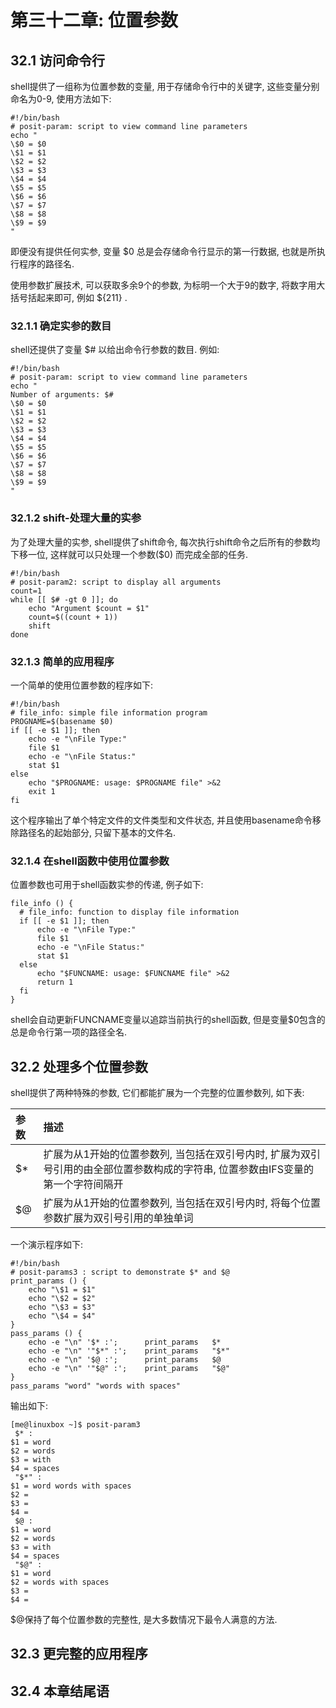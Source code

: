 # 第三十二章: 位置参数 #

## 32.1 访问命令行 ##

shell提供了一组称为位置参数的变量, 用于存储命令行中的关键字, 这些变量分别命名为0-9, 使用方法如下:

```
#!/bin/bash
# posit-param: script to view command line parameters
echo "
\$0 = $0
\$1 = $1
\$2 = $2
\$3 = $3
\$4 = $4
\$5 = $5
\$6 = $6
\$7 = $7
\$8 = $8
\$9 = $9
"
```

即便没有提供任何实参, 变量 $0 总是会存储命令行显示的第一行数据, 也就是所执行程序的路径名.

使用参数扩展技术, 可以获取多余9个的参数, 为标明一个大于9的数字, 将数字用大括号括起来即可, 例如 ${211} .

### 32.1.1 确定实参的数目 ###

shell还提供了变量 $# 以给出命令行参数的数目. 例如:

```
#!/bin/bash
# posit-param: script to view command line parameters
echo "
Number of arguments: $#
\$0 = $0
\$1 = $1
\$2 = $2
\$3 = $3
\$4 = $4
\$5 = $5
\$6 = $6
\$7 = $7
\$8 = $8
\$9 = $9
"
```

### 32.1.2 shift-处理大量的实参 ###

为了处理大量的实参, shell提供了shift命令, 每次执行shift命令之后所有的参数均下移一位, 这样就可以只处理一个参数($0) 而完成全部的任务.

```
#!/bin/bash
# posit-param2: script to display all arguments
count=1
while [[ $# -gt 0 ]]; do
    echo "Argument $count = $1"
    count=$((count + 1))
    shift
done
```

### 32.1.3 简单的应用程序 ###

一个简单的使用位置参数的程序如下:

```
#!/bin/bash
# file_info: simple file information program
PROGNAME=$(basename $0)
if [[ -e $1 ]]; then
    echo -e "\nFile Type:"
    file $1
    echo -e "\nFile Status:"
    stat $1
else
    echo "$PROGNAME: usage: $PROGNAME file" >&2
    exit 1
fi
```

这个程序输出了单个特定文件的文件类型和文件状态, 并且使用basename命令移除路径名的起始部分, 只留下基本的文件名.

### 32.1.4 在shell函数中使用位置参数 ###

位置参数也可用于shell函数实参的传递, 例子如下:

```
file_info () {
  # file_info: function to display file information
  if [[ -e $1 ]]; then
      echo -e "\nFile Type:"
      file $1
      echo -e "\nFile Status:"
      stat $1
  else
      echo "$FUNCNAME: usage: $FUNCNAME file" >&2
      return 1
  fi
}
```

shell会自动更新FUNCNAME变量以追踪当前执行的shell函数, 但是变量$0包含的总是命令行第一项的路径全名.

## 32.2 处理多个位置参数 ##

shell提供了两种特殊的参数, 它们都能扩展为一个完整的位置参数列, 如下表:

| 参数 | 描述 |
|:--|:--|
| $* | 扩展为从1开始的位置参数列, 当包括在双引号内时, 扩展为双引号引用的由全部位置参数构成的字符串, 位置参数由IFS变量的第一个字符间隔开 |
| $@ | 扩展为从1开始的位置参数列, 当包括在双引号内时, 将每个位置参数扩展为双引号引用的单独单词 |

一个演示程序如下:

```
#!/bin/bash
# posit-params3 : script to demonstrate $* and $@
print_params () {
    echo "\$1 = $1"
    echo "\$2 = $2"
    echo "\$3 = $3"
    echo "\$4 = $4"
}
pass_params () {
    echo -e "\n" '$* :';      print_params   $*
    echo -e "\n" '"$*" :';    print_params   "$*"
    echo -e "\n" '$@ :';      print_params   $@
    echo -e "\n" '"$@" :';    print_params   "$@"
}
pass_params "word" "words with spaces"
```

输出如下:

```
[me@linuxbox ~]$ posit-param3
 $* :
$1 = word
$2 = words
$3 = with
$4 = spaces
 "$*" :
$1 = word words with spaces
$2 =
$3 =
$4 =
 $@ :
$1 = word
$2 = words
$3 = with
$4 = spaces
 "$@" :
$1 = word
$2 = words with spaces
$3 =
$4 =
```

$@保持了每个位置参数的完整性, 是大多数情况下最令人满意的方法.

## 32.3 更完整的应用程序 ##

## 32.4 本章结尾语 ##
